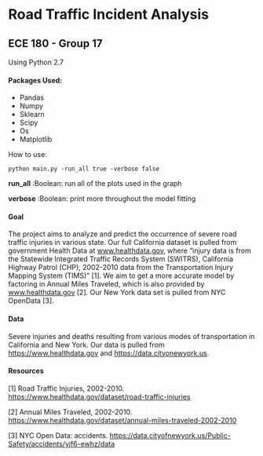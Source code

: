 # Road Traffic Incident Analysis
## ECE 180 - Group 17
Using Python 2.7

#### Packages Used:
* Pandas
* Numpy
* Sklearn
* Scipy
* Os
* Matplotlib

How to use:

```shell
python main.py -run_all true -verbose false
```

__run_all__ :Boolean: run all of the plots used in the graph

__verbose__ :Boolean: print more throughout the model fitting

#### Goal
The project aims to analyze and predict the occurrence of severe road traffic injuries in various state. Our full California dataset is pulled from government Health Data at www.healthdata.gov,  where “injury data is from the Statewide Integrated Traffic Records System (SWITRS), California Highway Patrol (CHP), 2002-2010 data from the Transportation Injury Mapping System (TIMS)” [1]. We aim to get a more accurate model by factoring in Annual Miles Traveled, which is also provided by www.healthdata.gov [2]. Our New York data set is pulled from NYC OpenData [3].

#### Data
Severe injuries and deaths resulting from various modes of transportation in California and New York. Our data is pulled from https://www.healthdata.gov and https://data.cityonewyork.us.

#### Resources
[1] Road Traffic Injuries, 2002-2010. https://www.healthdata.gov/dataset/road-traffic-injuries

[2] Annual Miles Traveled, 2002-2010. https://www.healthdata.gov/dataset/annual-miles-traveled-2002-2010

[3] NYC Open Data: accidents. https://data.cityofnewyork.us/Public-Safety/accidents/yjf6-ewhz/data
